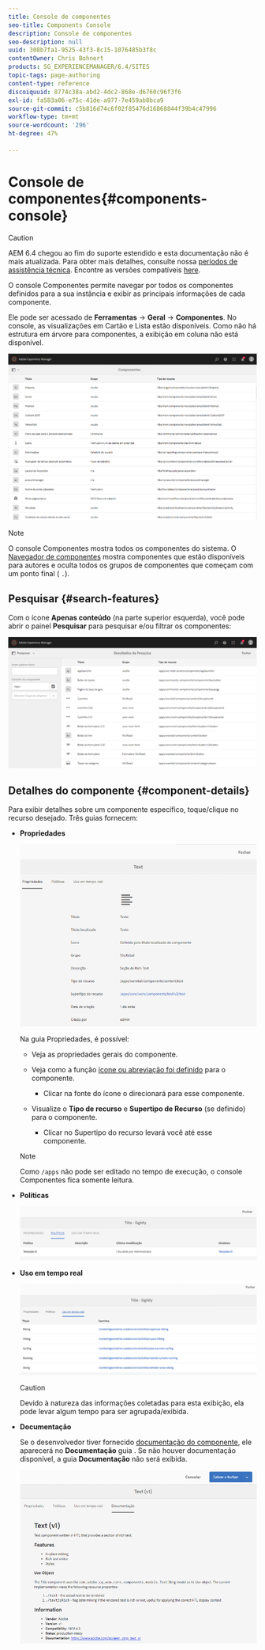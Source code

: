 ```yaml
---
title: Console de componentes
seo-title: Components Console
description: Console de componentes
seo-description: null
uuid: 308b7fa1-9525-43f3-8c15-1076485b3f8c
contentOwner: Chris Bohnert
products: SG_EXPERIENCEMANAGER/6.4/SITES
topic-tags: page-authoring
content-type: reference
discoiquuid: 8774c38a-abd2-4dc2-868e-d6760c96f3f6
exl-id: fa583a06-e75c-41de-a977-7e459ab8bca9
source-git-commit: c5b816d74c6f02f85476d16868844f39b4c47996
workflow-type: tm+mt
source-wordcount: '296'
ht-degree: 47%

---
```


# Console de componentes{#components-console}

>[!CAUTION]
>
>AEM 6.4 chegou ao fim do suporte estendido e esta documentação não é mais atualizada. Para obter mais detalhes, consulte nossa [períodos de assistência técnica](https://helpx.adobe.com/br/support/programs/eol-matrix.html). Encontre as versões compatíveis [here](https://experienceleague.adobe.com/docs/).

O console Componentes permite navegar por todos os componentes definidos para a sua instância e exibir as principais informações de cada componente.

Ele pode ser acessado de **Ferramentas** -> **Geral** -> **Componentes**. No console, as visualizações em Cartão e Lista estão disponíveis. Como não há estrutura em árvore para componentes, a exibição em coluna não está disponível.

![chlimage_1-301](assets/chlimage_1-301.png)

>[!NOTE]
>
>O console Componentes mostra todos os componentes do sistema. O [Navegador de componentes](/help/sites-authoring/author-environment-tools.md#components-browser) mostra componentes que estão disponíveis para autores e oculta todos os grupos de componentes que começam com um ponto final ( `.`).

## Pesquisar {#search-features}

Com o ícone **Apenas conteúdo** (na parte superior esquerda), você pode abrir o painel **Pesquisar** para pesquisar e/ou filtrar os componentes: 

![chlimage_1-302](assets/chlimage_1-302.png)

## Detalhes do componente {#component-details}

Para exibir detalhes sobre um componente específico, toque/clique no recurso desejado. Três guias fornecem:

* **Propriedades**

   ![screen_shot_2018-03-27at165847](assets/screen_shot_2018-03-27at165847.png)

   Na guia Propriedades, é possível:

   * Veja as propriedades gerais do componente.
   * Veja como a função [ícone ou abreviação foi definido](/help/sites-developing/components-basics.md#component-icon-in-touch-ui) para o componente.

      * Clicar na fonte do ícone o direcionará para esse componente.
   * Visualize o **Tipo de recurso** e **Supertipo de Recurso** (se definido) para o componente.

      * Clicar no Supertipo do recurso levará você até esse componente.
   >[!NOTE]
   >
   >Como `/apps` não pode ser editado no tempo de execução, o console Componentes fica somente leitura.

* **Políticas**

   ![chlimage_1-303](assets/chlimage_1-303.png)

* **Uso em tempo real**

   ![chlimage_1-304](assets/chlimage_1-304.png)

   >[!CAUTION]
   >
   >Devido à natureza das informações coletadas para esta exibição, ela pode levar algum tempo para ser agrupada/exibida. 

* **Documentação**

   Se o desenvolvedor tiver fornecido [documentação do componente](/help/sites-developing/developing-components.md#documenting-your-component), ele aparecerá no **Documentação** guia . Se não houver documentação disponível, a guia **Documentação** não será exibida.

   ![chlimage_1-305](assets/chlimage_1-305.png)
